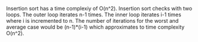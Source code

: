 Insertion sort has a time complexiy of O(n^2).
Insertion sort checks with two loops. The outer loop iterates  n-1 times. The inner loop iterates i-1 times where i is incremented to n.
The number of iterations for the worst and average case would be (n-1)*(i-1) which approximates to time complexity O(n^2).

